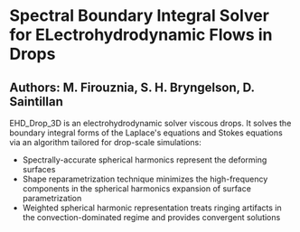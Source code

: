 # Spectral Boundary Integral Solver for ELectrohydrodynamic Flows in Drops
## Authors: M. Firouznia, S. H. Bryngelson, D. Saintillan

EHD_Drop_3D is an electrohydrodynamic solver viscous drops. It solves the boundary integral forms of the Laplace's equations and Stokes equations via an algorithm tailored for drop-scale simulations:

* Spectrally-accurate spherical harmonics represent the deforming surfaces
* Shape reparametrization technique minimizes the high-frequency components in the spherical harmonics expansion of surface parametrization
* Weighted spherical harmonic representation treats ringing artifacts in the convection-dominated regime and provides convergent solutions

